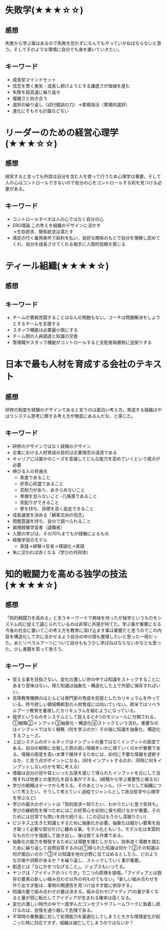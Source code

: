 # 失敗学(★★★☆☆)
## 感想
失敗から学ぶ事はあるので失敗を恐れずになんでもやっていかねばならないと思う。そしてそのような環境に自分でも身を置いていきたい。
## キーワード
- 成長型マインドセット
- 信念を貫く勇気・成長し続けようとする謙虚さが価値を産む
- 失敗を超高速に繰り返せ
- 複雑さと向き合う
- 選択の繰り返し（試行錯誤の力）→累積淘汰（累積的選択）
- 進化にそもそも計画などない
# リーダーのための経営心理学(★★★☆☆)
## 感想
経営すると言っても所詮は自分を含む人を使って行うため心理学は重要。そして人の心はコントロールできないので自分の心をコントロールする術を見つける必要がある。
## キーワード
- コントロールすべきは人の心ではなく自分の心
- ERG理論 この考えを組織のデザインに活かす  
→生存欲求、関係欲求は満たす
- 満足の行く雇用条件で給料を払い、良好な関係のもとで自分を理解し認めてくれ、自分を成長させてくれる相手に人間的信頼を感じる
# ティール組織(★★★★☆)
## 感想
## キーワード
- チームが悪戦苦闘することはなんの問題もない。コーチは問題解決をしようとするチームを支援する
- スタッフ機能は必要最小限にする
- チーム間の人員調達と知識の交換
- 管理職やスタッフ機能がコントロールすると支配者階層制に逆戻りする
# 日本で最も人材を育成する会社のテキスト
## 感想
研修の制度を経験のデザインであると言うのは面白い考え方。育成する組織はやはりシステム思考に関する考え方が根底にあるんだな、と感じた。
## キーワード
- 研修のデザインではなく経験のデザイン
- 企業における人材育成の目的は企業理念の浸透である
- キャリアには誰かのニーズを意識してどんな能力を高めていくという視点が必要
- 伸びる人の共通点
    - 素直であること
    - 好奇心旺盛であること
    - 忍耐力があり、あきらめないこと
    - 準備を怠らないこと
    -几帳面であること
    - 気配りができること
    - 夢を持ち、目標を高く設定できること
- 成長速度を決める「顧客志向の信念」
- 問題意識を持ち、自分で調べられること
- 越境経験学習者（退職者）
- 人間の学びは、その70%までもが経験によるもの
- 経験学習のモデル
    - 実践→経験→反省→理論化→実践
- 朱に交われば赤くなる（学びの共同体）
# 知的戦闘力を高める独学の技法(★★★★☆)
## 感想
「知的戦闘力を高める」と言うキーワードで興味を持ったが独学というものをシステム的に捉えて論じられているのは非常に共感が持てた。学ぶ事が重要になる今後の社会に置いてこの考え方を教育に溶け込ます事は重要だと思うのでこの内容を構造化して次に活かせるよう自分の中の頭も整理したいと思った一冊だった。あとリベラルアーツについて自分ももう少し学ばねばならないかなとも思った。少し書籍を買って漁ろう。
## キーワード
- 覚える事を目指さない。変化の激しい世の中では知識をストックすることにあまり意味はない。得た知識は抽象化・構造化した上で外部に保存すればいい。
- 高等教育機関のほとんどは専門家の育成を前提としたカリキュラムを作っている。昨今欲しい領域横断型の人材育成には向いていない。欧米ではリベラルアーツ教育を重視したカリキュラムを組むようになっている。
- 独学というものをシステムとして捉えると4つのモジュールに分類される。①戦略②インプット③抽象化・構造化④ストックという流れ。重要なのはインプットではなく戦略（何を学ぶのか）その後に知識を抽象化、構造化するフェーズ。
- 上記システムのボトルネックはインプットの量ではなくインプットの密度である。自分の戦略に合致した質の高い情報をいかに得ていくのかが重要である。情報の密度を高い水準で維持するためには、如何に不要な情報を遮断するか、と言う点がポイントになる。(何をインプットするのか、同時に何をインプットしないのかを常に考える)
- 情報は自分の目や耳といった五感を感じて得られたインプットを元にして活用すれば他者との差別化を図る事ができる。(経験から学ぶ重要性と被るな)
- 学びの戦略はテーマから考える。そのあとジャンル。(テーマとして組織について考えたい、そうして考えていく過程でジャンルとして政治哲学や心理学を学ぶなど)
- 学びの最大のポイントは「知的欲求＝知りたい、わかりたいと思う気持ち」学びの継続性を保つためにはこの好奇心を如何に保ち続けるかが重要。そのためには日常でも問いを持ち続ける。(この辺はもう少し深掘りたい)
- ビジネス上生きた知識とするために抽象化が必要。抽象化は細かい要素を抜き取って必要な部分だけに纏める事。モデル化ともいう。モデル化は本質的なものだけを強調して抜き出し、後は捨てる作業である。
- 抽象化の能力を開発するためには場数を踏むしかない。効率良く場数を踏むために繰り返して自問自答するのは①得られた知識は何か？②その知識は何が面白いのか？③その知識を他の分野に当てはめるとしたら、どのような示唆や洞察があるか？を繰り返し、ストックしていく事が重要。
- 創造とは「なにかをつなげること」。ジョブスもいってる。
- ヤングは「アイディアのつくり方」で二つの原理を提唱。「アイディアとは既存の要素の新しい組み合わせ以外の何ものでもない」「新しい組み合わせを作り出す才能は、事物の関連性を見つけ出す才能に依存する」
- 知識の量で組み合わせの量は決まる。組み合わせ(アイディア)の量が多くなると量が質に転化してアイディアが生まれる確率は高くなる。
- 変化の激しい時代の中で一度学んだコンセプトやフレームワークに執着し続けるのは、怠惰を通り越して危険である。
- 平常時の業務量に対して処理能力を最適化してしまうと大きな環境変化が起こった時に対応できず、組織は滅亡してしまうのではないか？

